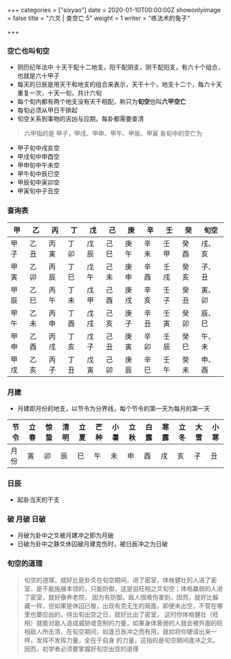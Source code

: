 +++
categories = ["sixyao"]
date = 2020-01-10T00:00:00Z
showonlyimage = false
title = "六爻 | 查空亡 5"
weight = 1
writer = "练法术的兔子"

+++
### 空亡也叫旬空
- 阴历纪年法中 十天干配十二地支，阳干配阴支，阴干配阳支，有六十个组合，也就是六十甲子
- 每天的日辰是用天干和地支的组合来表示，天干十个，地支十二个，每六十天重复一次，十天一旬，共计六旬
- 每个旬内都有两个地支没有天干相配，称只为**旬空**也叫**六甲空亡**
- 每旬必须从甲日干排起
- 旬空关系到事物的吉凶与应期，每卦都需要查清

> 六甲指的是 甲子，甲戌、甲申、甲午、甲辰、甲寅  各旬中的空亡为
* 甲子旬中戌亥空
* 甲戌旬中申酉空
* 甲申旬中午未空
* 甲午旬中辰巳空
* 甲辰旬中寅卯空
* 甲寅旬中子丑空

### 查询表
|甲|乙|丙|丁|戊|己|庚|辛|壬|癸|旬空|
|---|---|---|---|---|---|---|---|---|---|---|
|甲子 |乙丑 |丙寅 |丁卯 |戊辰 |己巳 |庚午 |辛未 |壬甲 |癸酉 |戌、亥|
|甲寅 |乙卯 |丙辰 |丁巳 |戊午 |己未 |庚申 |辛酉 |壬戌 |癸亥 |子、丑|
|甲辰 |乙巳 |丙午 |丁未 |戊甲 |己酉 |庚戌 |辛亥 |壬子 |癸丑 |寅、卯|
|甲午 |乙未 |丙申 |丁酉 |戊戌 |己亥 |庚子 |辛丑 |壬寅 |癸卯 |辰、巳|
|甲申 |乙酉 |丙戌 |丁亥 |戊子 |己丑 |庚寅 |辛卯 |壬辰 |癸巳 |午、未|
|甲戌 |乙亥 |丙子 |丁丑 |戊寅 |己卯 |庚辰 |辛巳 |壬午 |癸未 |申、酉|

### 月建
- 月建即月份的地支，以节令为分界线，每个节令的第一天为每月的第一天

|节令 |立春 |惊蛰 |清明 |立夏 |芒种 |小暑 |立秋 |白露 |寒露 |立冬 |大雪 |小寒|
|---|---|---|---|---|---|---|---|---|---|---|---|---|
|月份 |寅 |卯 |辰 |巳 |午 |未 |申 |酉 |戌 |亥 |子 |丑|

### 日辰
- 起卦当天的干支
### 破 月破 日破
- 月破为卦中之爻被月建冲之即为月破
- 日破为卦中之静爻休囚被月建克伤时，被日辰冲之为日破

### 旬空的道理
> 旬空的道理，就好比是卦爻在旬空期间，进了密室，体格健壮的人进了密室，是不能施展本领的，只能防御，这是说旺相之爻旬空；体格羸弱的人进了密室，就好像养老院，
> 因为有防御，敌人很难伤害到，因而，就好比躲藏一样，但如果是休囚已极，出现有克无生的局面，即便未出空，不管在哪里也要应凶的，待出旬出空之日，就好比出了密室，
> 这时你体格健壮（旺相）就能对敌人造成威胁或克制的力量，如果身体衰弱的人就会被外面的旺相敌人所击溃，在旬空期间，如逢日辰冲之而有用，就如将你硬请出来一样，发挥不发挥力量，全在于自身
> 的力量，这指的是旬空期间逢冲之爻。因而，初学者必须要掌握好旬空出空的道理